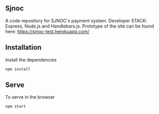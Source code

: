 ## Sjnoc
A code repository for SJNOC's payment system.
Developer STACK: Express, Node.js and Handlebars.js. Prototype of the site can be found here: https://sjnoc-test.herokuapp.com/


## Installation
Install the dependencies

```sh
npm install
```

## Serve

To serve in the browser

```sh
npm start
```
